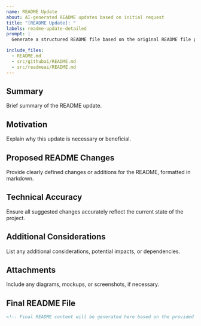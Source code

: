 ```yaml
---
name: README Update
about: AI-generated README updates based on initial request
title: "[README Update]: "
labels: readme-update-detailed
prompt: |
  Generate a structured README file based on the original README file provided and any additional information provided.

include_files:
  - README.md
  - src/githubai/README.md
  - src/readmeai/README.md
---
```


## Summary
Brief summary of the README update.

## Motivation
Explain why this update is necessary or beneficial.

## Proposed README Changes
Provide clearly defined changes or additions for the README, formatted in markdown.

## Technical Accuracy
Ensure all suggested changes accurately reflect the current state of the project.

## Additional Considerations
List any additional considerations, potential impacts, or dependencies.

## Attachments
Include any diagrams, mockups, or screenshots, if necessary.

## Final README File
```md
<!-- Final README content will be generated here based on the provided information. -->
```
